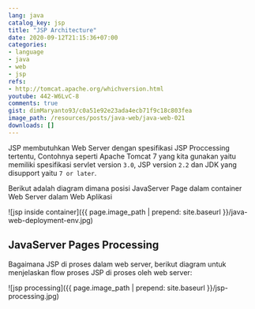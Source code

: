 ```yaml
---
lang: java
catalog_key: jsp
title: "JSP Architecture"
date: 2020-09-12T21:15:36+07:00
categories:
- language
- java
- web
- jsp
refs: 
- http://tomcat.apache.org/whichversion.html
youtube: 442-W6LvC-8
comments: true
gist: dimMaryanto93/c0a51e92e23ada4ecb71f9c18c803fea
image_path: /resources/posts/java-web/java-web-021
downloads: []
---
```


JSP membutuhkan Web Server dengan spesifikasi JSP Proccessing tertentu, Contohnya seperti Apache Tomcat 7 yang kita gunakan yaitu memiliki spesifikasi servlet version `3.0`, JSP version `2.2` dan JDK yang disupport yaitu `7 or later`.

<!--more-->

Berikut adalah diagram dimana posisi JavaServer Page dalam container Web Server dalam Web Aplikasi

![jsp inside container]({{ page.image_path | prepend: site.baseurl }}/java-web-deployment-env.jpg)

## JavaServer Pages Processing

Bagaimana JSP di proses dalam web server, berikut diagram untuk menjelaskan flow proses JSP di proses oleh web server:

![jsp processing]({{ page.image_path | prepend: site.baseurl }}/jsp-processing.jpg)